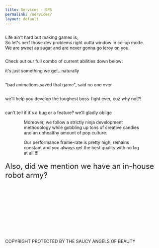 ```yaml
---
title: Services - SPS
permalink: /services/
layout: default
---
```

<div class="services">
  <div class="banner">
    <img src="{{ site.github.url }}/assets/images/banners/Video-Games-Services-South-East-Asia-Company.svg" alt="">
  </div>
  <div>
    <p class="banner-text">Life ain't hard but making games is,
      <br>So let's nerf those dev problems right outta window in co-op mode.
      <br>We are sweet as sugar and are never gonna go leroy on you.</p>
    <div class="banner-text" style="margin-top: 26px;">Check out our full combo of current abilities down below:</div>
  </div>
  <div class="flex-row">
    <div class="service">
      <img class="img-center" src="{{ site.github.url }}/assets/images/games/Video-Games-2D-3D-Artwork-Service.svg" alt="">
      <p class="banner-text">it's just something we get...naturally</p>
    </div>
    <div class="service">
      <img class="img-center" src="{{ site.github.url }}/assets/images/games/Video-Games-2D-3D-Animations-Service.svg" alt="">
      <p class="banner-text">"bad animations saved that game", said no one ever</p>
    </div>
  </div>
  <div class="flex-row">
    <div class="service">
      <img class="img-center" src="{{ site.github.url }}/assets/images/games/Video-Games-Development-Unity-Engine-Service.svg" alt="">
      <p class="banner-text">we'll help you develop the toughest boss-fight ever, cuz why not?!</p>
    </div>
    <div class="service">
      <img class="img-center" src="{{ site.github.url }}/assets/images/games/Video-Games-Quality-Assurance-Service.svg" alt="">
      <p class="banner-text">can't tell if it's a bug or a feature? we'll gladly oblige</p>
    </div>
  </div>
  <div style="margin: 0 60px;">
    <p class="banner-text">Moreover, we follow a strictly ninja development methodology while gobbling up tons of creative candies and an unhealthy amount of pop culture.</p>
    <p class="banner-text">Our performance frame-rate is pretty high, remains constant and you always get the best quality with no lag at all !!!</p>
  </div>
  <div>
    <p style="font-size: 24px; margin-top: 20px;" class="banner-text">Also, did we mention we have an in-house robot army?</p>
  </div>
  <div style="margin-top: 60px;">
    <div class="get-intouch-button" style="transform: scale(0.75, 0.75);">
      <a href="mailto:hello@sweetpixelstudios.com?subject=SPS Service Request" class="touch-button">
      <div class="touch-shadow"></div></a>
    </div>
  </div>
  <footer>
    <div class="footer">
      <p style="z-index: 10; position: relative; top: 130px;">COPYRIGHT PROTECTED BY THE SAUCY ANGELS OF BEAUTY</p>
    </div>
    <div class="Level-Up" style="text-align: left; ">
      <img src="{{ site.github.url }}/assets/images/back-stickers/Level-Up.svg" alt="">
    </div>
<script>
  (function(i,s,o,g,r,a,m){i['GoogleAnalyticsObject']=r;i[r]=i[r]||function(){
  (i[r].q=i[r].q||[]).push(arguments)},i[r].l=1*new Date();a=s.createElement(o),
  m=s.getElementsByTagName(o)[0];a.async=1;a.src=g;m.parentNode.insertBefore(a,m)
  })(window,document,'script','https://www.google-analytics.com/analytics.js','ga');

  ga('create', 'UA-91247021-1', 'auto');
  ga('send', 'pageview');

</script>
  </footer>
</div>
